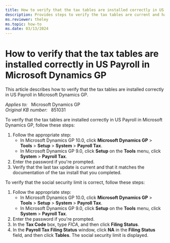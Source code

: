 ```yaml
---
title: How to verify that the tax tables are installed correctly in US Payroll in Microsoft Dynamics GP
description: Provides steps to verify the tax tables are current and have the correct FICA Social Security limit.
ms.reviewer: theley
ms.topic: how-to
ms.date: 03/13/2024
---
```

# How to verify that the tax tables are installed correctly in US Payroll in Microsoft Dynamics GP

This article describes how to verify that the tax tables are installed correctly in US Payroll in Microsoft Dynamics GP.

_Applies to:_ &nbsp; Microsoft Dynamics GP  
_Original KB number:_ &nbsp; 851031

To verify that the tax tables are installed correctly in US Payroll in Microsoft Dynamics GP, follow these steps:

1. Follow the appropriate step:
   - In Microsoft Dynamics GP 10.0, click **Microsoft Dynamics GP** > **Tools** > **Setup** > **System** > **Payroll Tax**.
   - In Microsoft Dynamics GP 9.0, click **Setup** on the **Tools** menu, click **System** > **Payroll Tax**.
2. Enter the password if you're prompted.
3. Verify that the last tax update is current and that it matches the documentation of the tax install that you completed.

To verify that the social security limit is correct, follow these steps:

1. Follow the appropriate step:
   - In Microsoft Dynamics GP 10.0, click **Microsoft Dynamics GP** > **Tools** > **Setup** > **System** > **Payroll Tax**.
   - In Microsoft Dynamics GP 9.0, click **Setup** on the **Tools** menu, click **System** > **Payroll Tax**.
1. Enter the password if you're prompted.
1. In the **Tax Code** box, type *FICA*, and then click **Filing Status**.
1. In the **Payroll Tax Filing Status** window, click **NA** in the **Filing Status** field, and then click **Tables**. The social security limit is displayed.

